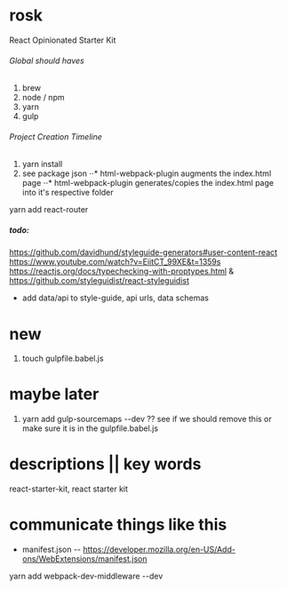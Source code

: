 # rosk
React Opinionated Starter Kit

###### Global should haves
1. brew
1. node / npm
1. yarn
1. gulp

###### Project Creation Timeline
1. yarn install
2. see package json
⋅⋅* html-webpack-plugin augments the index.html page
⋅⋅* html-webpack-plugin generates/copies the index.html page into it's respective folder

yarn add react-router


##### todo: 
https://github.com/davidhund/styleguide-generators#user-content-react
https://www.youtube.com/watch?v=EiitCT_99XE&t=1359s
https://reactjs.org/docs/typechecking-with-proptypes.html
&
https://github.com/styleguidist/react-styleguidist
* add data/api to style-guide, api urls, data schemas


# new
1. touch gulpfile.babel.js

# maybe later
1. yarn add gulp-sourcemaps --dev ?? see if we should remove this or make sure it is in the gulpfile.babel.js

# descriptions || key words
react-starter-kit, react starter kit

# communicate things like this
- manifest.json -- https://developer.mozilla.org/en-US/Add-ons/WebExtensions/manifest.json




yarn add webpack-dev-middleware --dev